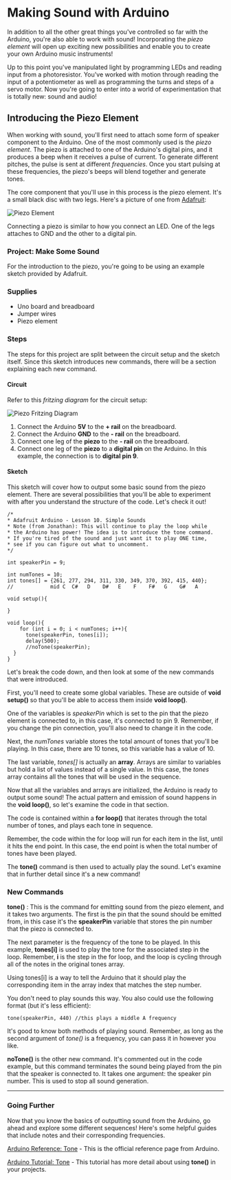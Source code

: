 # Making Sound with Arduino
In addition to all the other great things you've controlled so far with the Arduino, you're also able to work with sound! Incorporating the _piezo element_ will open up exciting new possibilities and enable you to create your own Arduino music instruments!

Up to this point you've manipulated light by programming LEDs and reading input from a photoresistor. You've worked with motion through reading the input of a potentiometer as well as programming the turns and steps of a servo motor. Now you're going to enter into a world of experimentation that is totally new: sound and audio!

## Introducing the Piezo Element
When working with sound, you'll first need to attach some form of speaker component to the Arduino. One of the most commonly used is the _piezo element_. The piezo is attached to one of the Arduino's digital pins, and it produces a beep when it receives a pulse of current. To generate different pitches, the pulse is sent at different _frequencies_. Once you start pulsing at these frequencies, the piezo's beeps will blend together and generate tones.

The core component that you'll use in this process is the piezo element. It's a small black disc with two legs. Here's a picture of one from [Adafruit](http://www.adafruit.com):

![Piezo Element](https://cdn-learn.adafruit.com/assets/assets/000/002/295/medium800/learn_arduino_piezo_sounder.jpg)

Connecting a piezo is similar to how you connect an LED. One of the legs attaches to GND and the other to a digital pin.

### Project: Make Some Sound
For the introduction to the piezo, you're going to be using an example sketch provided by Adafruit.

### Supplies
- Uno board and breadboard
- Jumper wires
- Piezo element

### Steps
The steps for this project are split between the circuit setup and the sketch itself. Since this sketch introduces new commands, there will be a section explaining each new command.

#### Circuit
Refer to this _fritzing diagram_ for the circuit setup:

![Piezo Fritzing Diagram](http://i.imgur.com/3NnMOtYg.png)

1. Connect the Arduino **5V** to the **+ rail** on the breadboard.
2. Connect the Arduino **GND** to the **- rail** on the breadboard.
3. Connect one leg of the **piezo** to the **- rail** on the breadboard.
4. Connect one leg of the **piezo** to a **digital pin** on the Arduino. In this example, the connection is to **digital pin 9**.

#### Sketch
This sketch will cover how to output some basic sound from the piezo element. There are several possibilities that you'll be able to experiment with after you understand the structure of the code. Let's check it out!

```arduino
/*
* Adafruit Arduino - Lesson 10. Simple Sounds
* Note (from Jonathan): This will continue to play the loop while
* the Arduino has power! The idea is to introduce the tone command.
* If you're tired of the sound and just want it to play ONE time,
* see if you can figure out what to uncomment.
*/

int speakerPin = 9;

int numTones = 10;
int tones[] = {261, 277, 294, 311, 330, 349, 370, 392, 415, 440};
//            mid C  C#   D    D#   E    F    F#   G    G#   A

void setup(){

}

void loop(){
    for (int i = 0; i < numTones; i++){
      tone(speakerPin, tones[i]);
      delay(500);
      //noTone(speakerPin);
  }
}
```

Let's break the code down, and then look at some of the new commands that were introduced.

First, you'll need to create some global variables. These are outside of **void setup()** so that you'll be able to access them inside **void loop()**.

One of the variables is _speakerPin_ which is set to the pin that the piezo element is connected to, in this case, it's connected to pin 9. Remember, if you change the pin connection, you'll also need to change it in the code.

Next, the _numTones_ variable stores the total amount of tones that you'll be playing. In this case, there are 10 tones, so this variable has a value of 10.

The last variable, _tones[]_ is actually an **array**. Arrays are similar to variables but hold a list of values instead of a single value. In this case, the _tones_ array contains all the tones that will be used in the sequence.

Now that all the variables and arrays are initialized, the Arduino is ready to output some sound! The actual pattern and emission of sound happens in the **void loop()**, so let's examine the code in that section.

The code is contained within a **for loop()** that iterates through the total number of tones, and plays each tone in sequence.

Remember, the code within the for loop will run for each item in the list, until it hits the end point. In this case, the end point is when the total number of tones have been played.

The **tone()** command is then used to actually play the sound. Let's examine that in further detail since it's a new command!

### New Commands

**tone()** : This is the command for emitting sound from the piezo element, and it takes two arguments. The first is the pin that the sound should be emitted from, in this case it's the **speakerPin** variable that stores the pin number that the piezo is connected to.

The next parameter is the frequency of the tone to be played. In this example, **tones[i]** is used to play the tone for the associated step in the loop. Remember, **i** is the step in the for loop, and the loop is cycling through all of the notes in the original tones array.

Using tones[i] is a way to tell the Arduino that it should play the corresponding item in the array index that matches the step number.

You don't need to play sounds this way. You also could use the following format (but it's less efficient):

```arduino
tone(speakerPin, 440) //this plays a middle A frequency
```

It's good to know both methods of playing sound. Remember, as long as the second argument of _tone()_ is a frequency, you can pass it in however you like.

**noTone()** is the other new command. It's commented out in the code example, but this command terminates the sound being played from the pin that the speaker is connected to. It takes one argument: the speaker pin number. This is used to stop all sound generation.


<hr/>

### Going Further
Now that you know the basics of outputting sound from the Arduino, go ahead and explore some different sequences! Here's some helpful guides that include notes and their corresponding frequencies.

[Arduino Reference: Tone](https://www.arduino.cc/en/Reference/Tone) - This is the official reference page from Arduino. 

[Arduino Tutorial: Tone](https://www.arduino.cc/en/Tutorial/ToneMelody?from=Tutorial.Tone) - This tutorial has more detail about using **tone()** in your projects.
